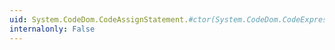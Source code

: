 ```yaml
---
uid: System.CodeDom.CodeAssignStatement.#ctor(System.CodeDom.CodeExpression,System.CodeDom.CodeExpression)
internalonly: False
---
```


